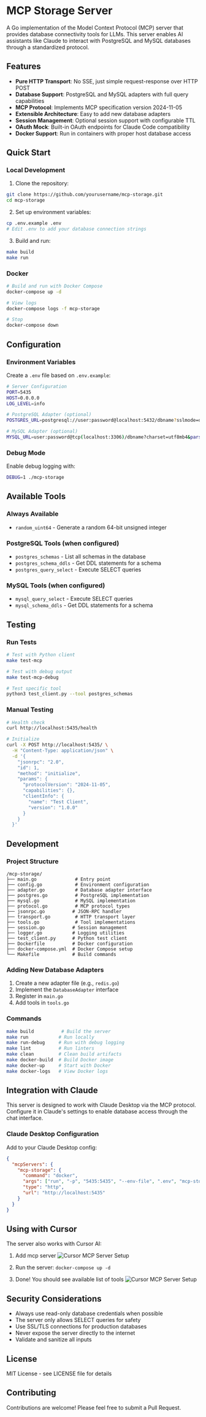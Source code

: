 # MCP Storage Server

A Go implementation of the Model Context Protocol (MCP) server that provides database connectivity tools for LLMs. This server enables AI assistants like Claude to interact with PostgreSQL and MySQL databases through a standardized protocol.

## Features

- **Pure HTTP Transport**: No SSE, just simple request-response over HTTP POST
- **Database Support**: PostgreSQL and MySQL adapters with full query capabilities
- **MCP Protocol**: Implements MCP specification version 2024-11-05
- **Extensible Architecture**: Easy to add new database adapters
- **Session Management**: Optional session support with configurable TTL
- **OAuth Mock**: Built-in OAuth endpoints for Claude Code compatibility
- **Docker Support**: Run in containers with proper host database access

## Quick Start

### Local Development

1. Clone the repository:
```bash
git clone https://github.com/yourusername/mcp-storage.git
cd mcp-storage
```

2. Set up environment variables:
```bash
cp .env.example .env
# Edit .env to add your database connection strings
```

3. Build and run:
```bash
make build
make run
```

### Docker

```bash
# Build and run with Docker Compose
docker-compose up -d

# View logs
docker-compose logs -f mcp-storage

# Stop
docker-compose down
```

## Configuration

### Environment Variables

Create a `.env` file based on `.env.example`:

```bash
# Server Configuration
PORT=5435
HOST=0.0.0.0
LOG_LEVEL=info

# PostgreSQL Adapter (optional)
POSTGRES_URL=postgresql://user:password@localhost:5432/dbname?sslmode=disable

# MySQL Adapter (optional)
MYSQL_URL=user:password@tcp(localhost:3306)/dbname?charset=utf8mb4&parseTime=True
```

### Debug Mode

Enable debug logging with:
```bash
DEBUG=1 ./mcp-storage
```

## Available Tools

### Always Available
- `random_uint64` - Generate a random 64-bit unsigned integer

### PostgreSQL Tools (when configured)
- `postgres_schemas` - List all schemas in the database
- `postgres_schema_ddls` - Get DDL statements for a schema
- `postgres_query_select` - Execute SELECT queries

### MySQL Tools (when configured)
- `mysql_query_select` - Execute SELECT queries
- `mysql_schema_ddls` - Get DDL statements for a schema

## Testing

### Run Tests
```bash
# Test with Python client
make test-mcp

# Test with debug output
make test-mcp-debug

# Test specific tool
python3 test_client.py --tool postgres_schemas
```

### Manual Testing
```bash
# Health check
curl http://localhost:5435/health

# Initialize
curl -X POST http://localhost:5435/ \
  -H "Content-Type: application/json" \
  -d '{
    "jsonrpc": "2.0",
    "id": 1,
    "method": "initialize",
    "params": {
      "protocolVersion": "2024-11-05",
      "capabilities": {},
      "clientInfo": {
        "name": "Test Client",
        "version": "1.0.0"
      }
    }
  }'
```

## Development

### Project Structure
```
/mcp-storage/
├── main.go              # Entry point
├── config.go            # Environment configuration
├── adapter.go           # Database adapter interface
├── postgres.go          # PostgreSQL implementation
├── mysql.go             # MySQL implementation
├── protocol.go          # MCP protocol types
├── jsonrpc.go          # JSON-RPC handler
├── transport.go         # HTTP transport layer
├── tools.go             # Tool implementations
├── session.go          # Session management
├── logger.go           # Logging utilities
├── test_client.py      # Python test client
├── Dockerfile          # Docker configuration
├── docker-compose.yml  # Docker Compose setup
└── Makefile            # Build commands
```

### Adding New Database Adapters

1. Create a new adapter file (e.g., `redis.go`)
2. Implement the `DatabaseAdapter` interface
3. Register in `main.go`
4. Add tools in `tools.go`

### Commands

```bash
make build          # Build the server
make run           # Run locally
make run-debug     # Run with debug logging
make lint          # Run linters
make clean         # Clean build artifacts
make docker-build  # Build Docker image
make docker-up     # Start with Docker
make docker-logs   # View Docker logs
```

## Integration with Claude

This server is designed to work with Claude Desktop via the MCP protocol. Configure it in Claude's settings to enable database access through the chat interface.

### Claude Desktop Configuration

Add to your Claude Desktop config:

```json
{
  "mcpServers": {
    "mcp-storage": {
      "command": "docker",
      "args": ["run", "-p", "5435:5435", "--env-file", ".env", "mcp-storage"],
      "type": "http",
      "url": "http://localhost:5435"
    }
  }
}
```

## Using with Cursor

The server also works with Cursor AI:

1. Add mcp server
![Cursor MCP Server Setup](_media/screen2.png)

2. Run the server: `docker-compose up -d`

3. Done! You should see available list of tools
![Cursor MCP Server Setup](_media/screen1.png)

## Security Considerations

- Always use read-only database credentials when possible
- The server only allows SELECT queries for safety
- Use SSL/TLS connections for production databases
- Never expose the server directly to the internet
- Validate and sanitize all inputs

## License

MIT License - see LICENSE file for details

## Contributing

Contributions are welcome! Please feel free to submit a Pull Request.